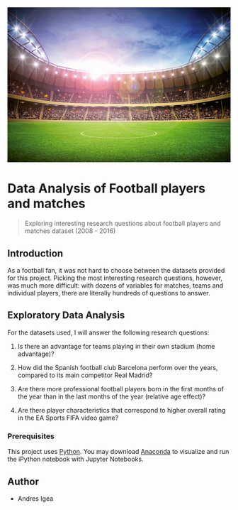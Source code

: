
<img src="https://github.com/aigea/data-analysis-football/blob/master/Football%20Stadium%20Picture.jpg">

# Data Analysis of Football players and matches

> Exploring interesting research questions about football players and matches dataset (2008 - 2016)

## Introduction

As a football fan, it was not hard to choose between the datasets provided for this project. Picking the most interesting research questions, however, was much more difficult: with dozens of variables for matches, teams and individual players, there are literally hundreds of questions to answer. 


## Exploratory Data Analysis

For the datasets used, I will answer the following research questions:

1. Is there an advantage for teams playing in their own stadium (home advantage)?

2. How did the Spanish football club Barcelona perform over the years, compared to its main competitor Real Madrid?

3. Are there more professional football players born in the first months of the year than in the last months of the year (relative age effect)?

4. Are there player characteristics that correspond to higher overall rating in the EA Sports FIFA video game?


### Prerequisites

This project uses [Python](https://www.python.org). You may download [Anaconda](https://www.anaconda.com/distribution/#download-section) to visualize and run the iPython notebook with Jupyter Notebooks.

## Author

* Andres Igea
